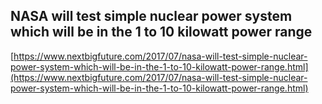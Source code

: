 ## NASA will test simple nuclear power system which will be in the 1 to 10 kilowatt power range
  
  [https://www.nextbigfuture.com/2017/07/nasa-will-test-simple-nuclear-power-system-which-will-be-in-the-1-to-10-kilowatt-power-range.html](https://www.nextbigfuture.com/2017/07/nasa-will-test-simple-nuclear-power-system-which-will-be-in-the-1-to-10-kilowatt-power-range.html)